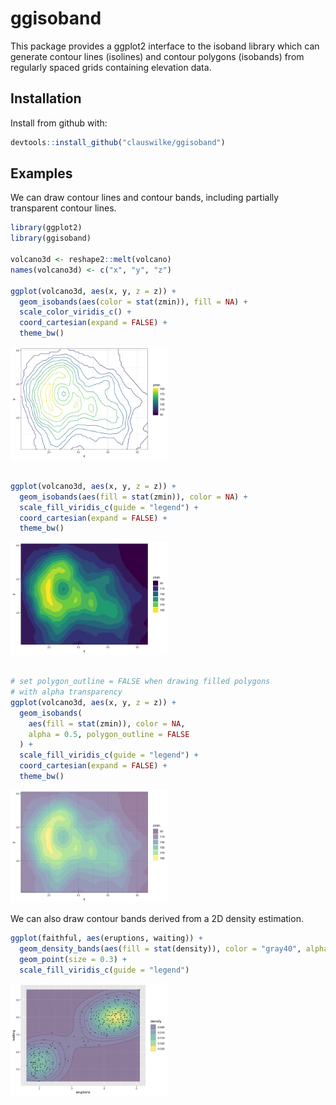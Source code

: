 
<!-- README.md is generated from README.Rmd. Please edit that file -->

# ggisoband

This package provides a ggplot2 interface to the isoband library which
can generate contour lines (isolines) and contour polygons (isobands)
from regularly spaced grids containing elevation data.

## Installation

Install from github with:

``` r
devtools::install_github("clauswilke/ggisoband")
```

## Examples

We can draw contour lines and contour bands, including partially
transparent contour lines.

``` r
library(ggplot2)
library(ggisoband)

volcano3d <- reshape2::melt(volcano)
names(volcano3d) <- c("x", "y", "z")

ggplot(volcano3d, aes(x, y, z = z)) +
  geom_isobands(aes(color = stat(zmin)), fill = NA) +
  scale_color_viridis_c() +
  coord_cartesian(expand = FALSE) +
  theme_bw()
```

<img src="man/figures/README-unnamed-chunk-1-1.png" width="50%" />

``` r

ggplot(volcano3d, aes(x, y, z = z)) +
  geom_isobands(aes(fill = stat(zmin)), color = NA) +
  scale_fill_viridis_c(guide = "legend") +
  coord_cartesian(expand = FALSE) +
  theme_bw()
```

<img src="man/figures/README-unnamed-chunk-1-2.png" width="50%" />

``` r

# set polygon_outline = FALSE when drawing filled polygons
# with alpha transparency
ggplot(volcano3d, aes(x, y, z = z)) +
  geom_isobands(
    aes(fill = stat(zmin)), color = NA,
    alpha = 0.5, polygon_outline = FALSE
  ) +
  scale_fill_viridis_c(guide = "legend") +
  coord_cartesian(expand = FALSE) +
  theme_bw()
```

<img src="man/figures/README-unnamed-chunk-1-3.png" width="50%" />

We can also draw contour bands derived from a 2D density estimation.

``` r
ggplot(faithful, aes(eruptions, waiting)) +
  geom_density_bands(aes(fill = stat(density)), color = "gray40", alpha = 0.5, size = 0.2) +
  geom_point(size = 0.3) +
  scale_fill_viridis_c(guide = "legend")
```

<img src="man/figures/README-unnamed-chunk-2-1.png" width="50%" />
